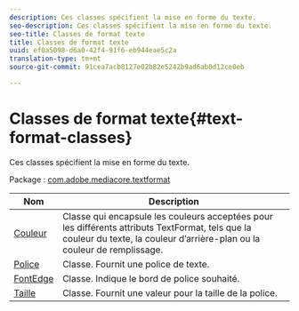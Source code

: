 ```yaml
---
description: Ces classes spécifient la mise en forme du texte.
seo-description: Ces classes spécifient la mise en forme du texte.
seo-title: Classes de format texte
title: Classes de format texte
uuid: ef0a5098-d6a0-42f4-91f6-eb944eae5c2a
translation-type: tm+mt
source-git-commit: 91cea7acb8127e02b82e5242b9ad6ab0d12ce0eb

---
```



# Classes de format texte{#text-format-classes}

Ces classes spécifient la mise en forme du texte.

Package : [com.adobe.mediacore.textformat](https://help.adobe.com/en_US/primetime/api/psdk/asdoc-dhls_1.4/com/adobe/mediacore/textformat/package-detail.html)

| Nom | Description |
|---|---|
| [Couleur](https://help.adobe.com/en_US/primetime/api/psdk/asdoc-dhls_1.4/com/adobe/mediacore/textformat/Color.html) | Classe qui encapsule les couleurs acceptées pour les différents attributs TextFormat, tels que la couleur du texte, la couleur d’arrière-plan ou la couleur de remplissage. |
| [Police](https://help.adobe.com/en_US/primetime/api/psdk/asdoc-dhls_1.4/com/adobe/mediacore/textformat/Font.html) | Classe. Fournit une police de texte. |
| [FontEdge](https://help.adobe.com/en_US/primetime/api/psdk/asdoc-dhls_1.4/com/adobe/mediacore/textformat/FontEdge.html) | Classe. Indique le bord de police souhaité. |
| [Taille](https://help.adobe.com/en_US/primetime/api/psdk/asdoc-dhls_1.4/com/adobe/mediacore/textformat/Size.html) | Classe. Fournit une valeur pour la taille de la police. |

